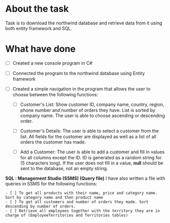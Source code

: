 # About the task

Task is to download the northwind database and retrieve data from it using both entity framework and SQL.

# What have done

- [ ] Created a new console program in C#
- [ ] Connected the program to the northwind database using Entity framework
- [ ] Created a simple navigation in the program that allows the user to choose between the following functions:

    - [ ] Customer's List: Show customer ID, company name, country, region, phone number and number of orders they have. List is sorted by company name. The user is able to choose ascending or descending order.    
    - [ ] Customer's Details: The user is able to select a customer from the list. All fields for the customer are displayed as well as a list of all orders the customer has made.
    - [ ] Add a Customer: The user is able to add a customer and fill in values for all columns except the ID. ID is generated as a random string for (5 characters long). If the user does not fill in a value, ********null******** should be sent to the database, not an empty string.


**SQL : Management Studio (SSMS) (Query file)**
I have also written a file with queries in SSMS for the following functions:

    - [ ] To get all products with their name, price and category name. Sort by category name and then product name
    - [ ] To get all customers and number of orders they made. Sort descending by number of orders.
    - [ ] Retrieve all employees together with the territory they are in charge of (EmployeeTerritories and Territories tables)
